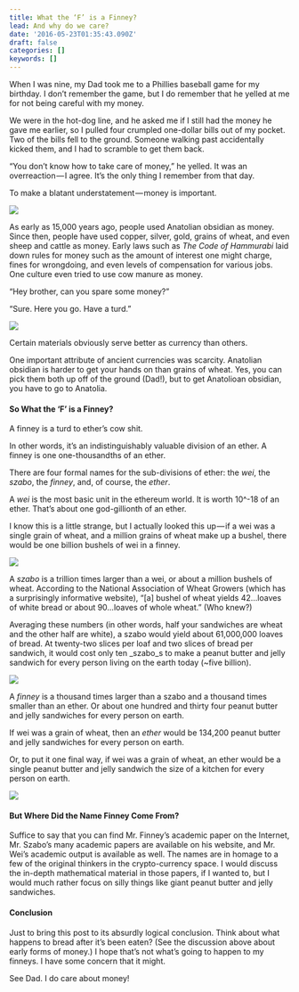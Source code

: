 ```yaml
---
title: What the ‘F’ is a Finney?
lead: And why do we care?
date: '2016-05-23T01:35:43.090Z'
draft: false
categories: []
keywords: []
---
```


When I was nine, my Dad took me to a Phillies baseball game for my birthday. I don’t remember the game, but I do remember that he yelled at me for not being careful with my money.

We were in the hot-dog line, and he asked me if I still had the money he gave me earlier, so I pulled four crumpled one-dollar bills out of my pocket. Two of the bills fell to the ground. Someone walking past accidentally kicked them, and I had to scramble to get them back.

“You don’t know how to take care of money,” he yelled. It was an overreaction — I agree. It’s the only thing I remember from that day.

To make a blatant understatement — money is important.

![](/blog/img/003-What-the-F-is-a-Finney-001.png)

As early as 15,000 years ago, people used Anatolian obsidian as money. Since then, people have used copper, silver, gold, grains of wheat, and even sheep and cattle as money. Early laws such as _The Code of Hammurabi_ laid down rules for money such as the amount of interest one might charge, fines for wrongdoing, and even levels of compensation for various jobs. One culture even tried to use cow manure as money.

“Hey brother, can you spare some money?”

“Sure. Here you go. Have a turd.”

![](/blog/img/003-What-the-F-is-a-Finney-002.png)

Certain materials obviously serve better as currency than others.

One important attribute of ancient currencies was scarcity. Anatolian obsidian is harder to get your hands on than grains of wheat. Yes, you can pick them both up off of the ground (Dad!), but to get Anatolioan obsidian, you have to go to Anatolia.

#### So What the ‘F’ is a Finney?

A finney is a turd to ether’s cow shit.

In other words, it’s an indistinguishably valuable division of an ether. A finney is one one-thousandths of an ether.

There are four formal names for the sub-divisions of ether: the _wei_, the _szabo_, the _finney_, and, of course, the _ether_.

A _wei_ is the most basic unit in the ethereum world. It is worth 10^-18 of an ether. That’s about one god-gillionth of an ether.

I know this is a little strange, but I actually looked this up — if a wei was a single grain of wheat, and a million grains of wheat make up a bushel, there would be one billion bushels of wei in a finney.

![](/blog/img/003-What-the-F-is-a-Finney-003.png)

A _szabo_ is a trillion times larger than a wei, or about a million bushels of wheat. According to the National Association of Wheat Growers (which has a surprisingly informative website), “\[a\] bushel of wheat yields 42…loaves of white bread or about 90…loaves of whole wheat.” (Who knew?)

Averaging these numbers (in other words, half your sandwiches are wheat and the other half are white), a szabo would yield about 61,000,000 loaves of bread. At twenty-two slices per loaf and two slices of bread per sandwich, it would cost only ten _szabo_s to make a peanut butter and jelly sandwich for every person living on the earth today (~five billion).

![](/blog/img/003-What-the-F-is-a-Finney-004.png)

A _finney_ is a thousand times larger than a szabo and a thousand times smaller than an ether. Or about one hundred and thirty four peanut butter and jelly sandwiches for every person on earth.

If wei was a grain of wheat, then an _ether_ would be 134,200 peanut butter and jelly sandwiches for every person on earth.

Or, to put it one final way, if wei was a grain of wheat, an ether would be a single peanut butter and jelly sandwich the size of a kitchen for every person on earth.

![](/blog/img/003-What-the-F-is-a-Finney-005.png)

#### But Where Did the Name Finney Come From?

Suffice to say that you can find Mr. Finney’s academic paper on the Internet, Mr. Szabo’s many academic papers are available on his website, and Mr. Wei’s academic output is available as well. The names are in homage to a few of the original thinkers in the crypto-currency space. I would discuss the in-depth mathematical material in those papers, if I wanted to, but I would much rather focus on silly things like giant peanut butter and jelly sandwiches.

#### Conclusion

Just to bring this post to its absurdly logical conclusion. Think about what happens to bread after it’s been eaten? (See the discussion above about early forms of money.) I hope that’s not what’s going to happen to my finneys. I have some concern that it might.

See Dad. I do care about money!
